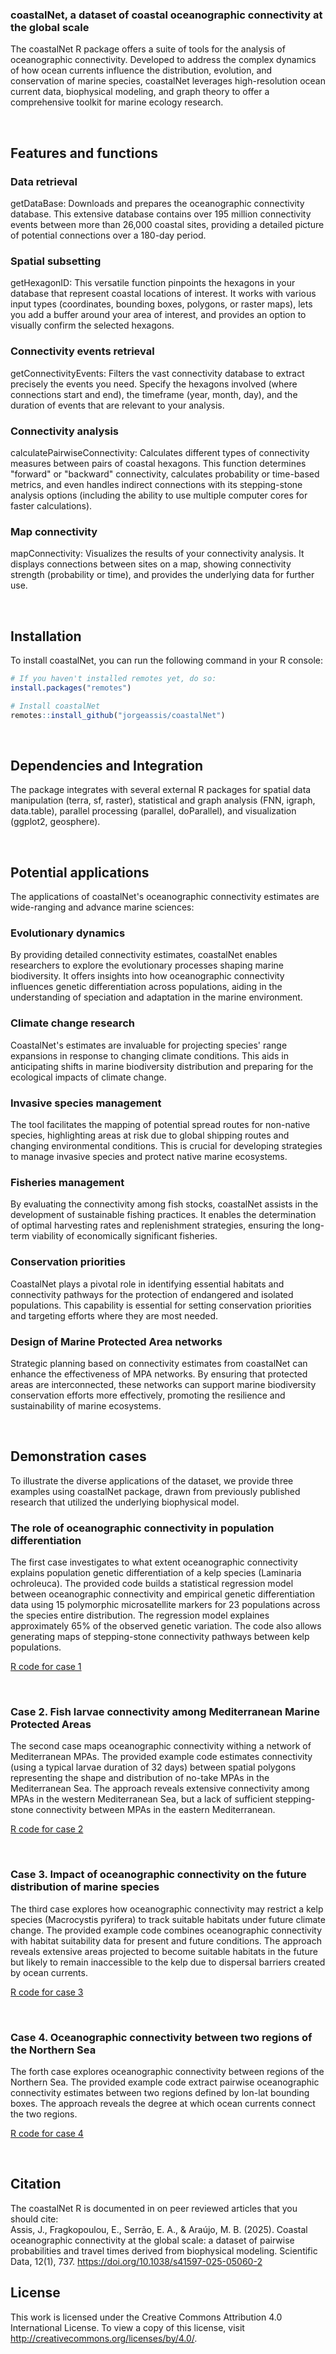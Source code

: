 ### coastalNet, a dataset of coastal oceanographic connectivity at the global scale

The coastalNet R package offers a suite of tools for the analysis of oceanographic connectivity. Developed to address the complex dynamics of how ocean currents influence the distribution, evolution, and conservation of marine species, coastalNet leverages high-resolution ocean current data, biophysical modeling, and graph theory to offer a comprehensive toolkit for marine ecology research.

<br>

## Features and functions

### Data retrieval
getDataBase: Downloads and prepares the oceanographic connectivity database. This extensive database contains over 195 million connectivity events between more than 26,000 coastal sites, providing a detailed picture of potential connections over a 180-day period.

### Spatial subsetting
getHexagonID: This versatile function pinpoints the hexagons in your database that represent coastal locations of interest. It works with various input types (coordinates, bounding boxes, polygons, or raster maps), lets you add a buffer around your area of interest, and provides an option to visually confirm the selected hexagons.

### Connectivity events retrieval
getConnectivityEvents: Filters the vast connectivity database to extract precisely the events you need. Specify the hexagons involved (where connections start and end), the timeframe (year, month, day), and the duration of events that are relevant to your analysis.

### Connectivity analysis
calculatePairwiseConnectivity: Calculates different types of connectivity measures between pairs of coastal hexagons. This function determines "forward" or "backward" connectivity, calculates probability or time-based metrics, and even handles indirect connections with its stepping-stone analysis options (including the ability to use multiple computer cores for faster calculations).

### Map connectivity
mapConnectivity: Visualizes the results of your connectivity analysis. It displays connections between sites on a map, showing connectivity strength (probability or time), and provides the underlying data for further use.

<br>

## Installation

To install coastalNet, you can run the following command in your R console: 

```r 
# If you haven't installed remotes yet, do so:
install.packages("remotes")

# Install coastalNet
remotes::install_github("jorgeassis/coastalNet")
```

<br>

## Dependencies and Integration

The package integrates with several external R packages for spatial data manipulation (terra, sf, raster), statistical and graph analysis (FNN, igraph, data.table), parallel processing (parallel, doParallel), and visualization (ggplot2, geosphere).

<br>

## Potential applications

The applications of coastalNet's oceanographic connectivity estimates are wide-ranging and advance marine sciences:

### Evolutionary dynamics
By providing detailed connectivity estimates, coastalNet enables researchers to explore the evolutionary processes shaping marine biodiversity. It offers insights into how oceanographic connectivity influences genetic differentiation across populations, aiding in the understanding of speciation and adaptation in the marine environment.

### Climate change research
CoastalNet's estimates are invaluable for projecting species' range expansions in response to changing climate conditions. This aids in anticipating shifts in marine biodiversity distribution and preparing for the ecological impacts of climate change.

### Invasive species management
The tool facilitates the mapping of potential spread routes for non-native species, highlighting areas at risk due to global shipping routes and changing environmental conditions. This is crucial for developing strategies to manage invasive species and protect native marine ecosystems.

### Fisheries management
By evaluating the connectivity among fish stocks, coastalNet assists in the development of sustainable fishing practices. It enables the determination of optimal harvesting rates and replenishment strategies, ensuring the long-term viability of economically significant fisheries.

### Conservation priorities
CoastalNet plays a pivotal role in identifying essential habitats and connectivity pathways for the protection of endangered and isolated populations. This capability is essential for setting conservation priorities and targeting efforts where they are most needed.

### Design of Marine Protected Area networks
Strategic planning based on connectivity estimates from coastalNet can enhance the effectiveness of MPA networks. By ensuring that protected areas are interconnected, these networks can support marine biodiversity conservation efforts more effectively, promoting the resilience and sustainability of marine ecosystems.

<br>

## Demonstration cases

To illustrate the diverse applications of the dataset, we provide three examples using coastalNet package, drawn from previously published research that utilized the underlying biophysical model. 

### The role of oceanographic connectivity in population differentiation

The first case investigates to what extent oceanographic connectivity explains population genetic differentiation of a kelp species (Laminaria ochroleuca). The provided code builds a statistical regression model between oceanographic connectivity and empirical genetic differentiation data using 15 polymorphic microsatellite markers for 23 populations across the species entire distribution. The regression model explaines approximately 65% of the observed genetic variation. The code also allows generating maps of stepping-stone connectivity pathways between kelp populations.

[R code for case 1](vignettes/Example1.md)

<br>

### Case 2. Fish larvae connectivity among Mediterranean Marine Protected Areas

The second case maps oceanographic connectivity withing a network of Mediterranean MPAs. The provided example code estimates connectivity (using a typical larvae duration of 32 days) between spatial polygons representing the shape and distribution of no-take MPAs in the Mediterranean Sea. The approach reveals extensive connectivity among MPAs in the western Mediterranean Sea, but a lack of sufficient stepping-stone connectivity between MPAs in the eastern Mediterranean.

[R code for case 2](vignettes/Example2.md)

<br>

### Case 3. Impact of oceanographic connectivity on the future distribution of marine species

The third case explores how oceanographic connectivity may restrict a kelp species (Macrocystis pyrifera) to track suitable habitats under future climate change. The provided example code combines oceanographic connectivity with habitat suitability data for present and future conditions. The approach reveals extensive areas projected to become suitable habitats in the future but likely to remain inaccessible to the kelp due to dispersal barriers created by ocean currents.

[R code for case 3](vignettes/Example3.md)

<br>

### Case 4. Oceanographic connectivity between two regions of the Northern Sea

The forth case explores oceanographic connectivity between regions of the Northern Sea. The provided example code extract pairwise oceanographic connectivity estimates between two regions defined by lon-lat bounding boxes. The approach reveals the degree at which ocean currents connect the two regions.

[R code for case 4](vignettes/Example4.md)

<br>

## Citation

The coastalNet R is documented in on peer reviewed articles that you should cite:<br>
Assis, J., Fragkopoulou, E., Serrão, E. A., & Araújo, M. B. (2025). Coastal oceanographic connectivity at the global scale: a dataset of pairwise probabilities and travel times derived from biophysical modeling. Scientific Data, 12(1), 737. https://doi.org/10.1038/s41597-025-05060-2
<br>

## License

This work is licensed under the Creative Commons Attribution 4.0 International License. To view a copy of this license, visit http://creativecommons.org/licenses/by/4.0/.
